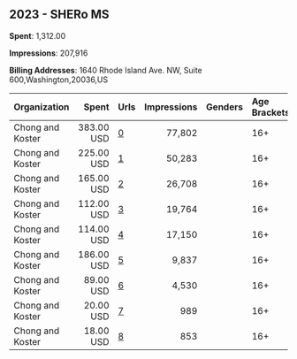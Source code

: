 ## 2023 - SHERo MS 
**Spent**: 1,312.00

**Impressions**: 207,916

**Billing Addresses**: 1640 Rhode Island Ave. NW, Suite 600,Washington,20036,US

|Organization|Spent|Urls|Impressions|Genders|Age Brackets|Country Codes|
|:---|---:|:---|---:|:---|:---|:---|
|Chong and Koster|383.00 USD|[0](https://www.snap.com/political-ads/asset/d53e996690b6337fbe045d613d596eb9c6d6bea1757c88fc9f7e7e9ebe388126?mediaType=mp4)|77,802||16+|united states|
|Chong and Koster|225.00 USD|[1](https://www.snap.com/political-ads/asset/fb7f535fad93f0d8b97955307fc59a7206884d1ecea0a7b7fdcf255fad98c598?mediaType=mp4)|50,283||16+|united states|
|Chong and Koster|165.00 USD|[2](https://www.snap.com/political-ads/asset/8721ce320700f701bbfce1981b9b72220cd23618786c7e20523d5a28b5c407b7?mediaType=mp4)|26,708||16+|united states|
|Chong and Koster|112.00 USD|[3](https://www.snap.com/political-ads/asset/70ee29085cb3bf164b50c69d0f67136cf09909176e361931a1789a257ada7036?mediaType=mp4)|19,764||16+|united states|
|Chong and Koster|114.00 USD|[4](https://www.snap.com/political-ads/asset/391044f8eb2cc903b8ee2bd96d140c57c78f6af54cb145110003a13588602830?mediaType=mp4)|17,150||16+|united states|
|Chong and Koster|186.00 USD|[5](https://www.snap.com/political-ads/asset/4be31321317ea3e7aec3c5fb8da0b63ea265ccd7747bae1951018655d9d9071b?mediaType=mp4)|9,837||16+|united states|
|Chong and Koster|89.00 USD|[6](https://www.snap.com/political-ads/asset/8c5f94dba3b60e86747c5a9713542696bade2cdd473755c4cf3611276381cc9a?mediaType=mp4)|4,530||16+|united states|
|Chong and Koster|20.00 USD|[7](https://www.snap.com/political-ads/asset/4be31321317ea3e7aec3c5fb8da0b63ea265ccd7747bae1951018655d9d9071b?mediaType=mp4)|989||16+|united states|
|Chong and Koster|18.00 USD|[8](https://www.snap.com/political-ads/asset/4be31321317ea3e7aec3c5fb8da0b63ea265ccd7747bae1951018655d9d9071b?mediaType=mp4)|853||16+|united states|
